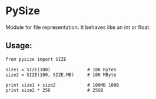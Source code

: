 # PySize
Module for file representation. It behaves like an int or float.

## Usage:
``` 
from pysize import SIZE

size1 = SIZE(100)              # 100 Bytes
size2 = SIZE(100, SIZE.MB)     # 100 MByte

print size1 + size2            # 100MB 100B
print size2 * 256              # 25GB
``` 

